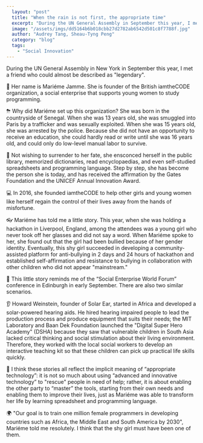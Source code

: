 ```yaml
---
  layout: "post"
  title: "When the rain is not first, the appropriate time"
  excerpt: "During the UN General Assembly in September this year, I met a friend in New York who could almost describe it as a \"legend\"."
  image: "/assets/imgs/dd5164b6b018cbb27d2782ab6542d501c8f7788f.jpg"
  author: "Audrey Tang, Sheau-Tyng Peng"
  category: "blog"
  tags: 
    - "Social Innovation"
---
```



During the UN General Assembly in New York in September this year, I met a friend who could almost be described as "legendary".

👩 Her name is Mariéme Jamme. She is founder of the British iamtheCODE organization, a social enterprise that supports young women to study programming.

⛈ Why did Mariéme set up this organization? She was born in the countryside of Senegal. When she was 13 years old, she was smuggled into Paris by a trafficker and was sexually exploited. When she was 15 years old, she was arrested by the police. Because she did not have an opportunity to receive an education, she could hardly read or write until she was 16 years old, and could only do low-level manual labor to survive.

📖 Not wishing to surrender to her fate, she ensconced herself in the public library, memorized dictionaries, read encyclopaedias, and even self-studied spreadsheets and programming language. Step by step, she has become the person she is today, and has received the affirmation by the Gates Foundation and the UNICEF Annual Innovation Award.

💻 In 2016, she founded iamtheCODE to help other girls and young women like herself regain the control of their lives away from the hands of misfortune.

👓 Mariéme has told me a little story. This year, when she was holding a hackathon in Liverpool, England, among the attendees was a young girl who never took off her glasses and did not say a word. When Mariéme spoke to her, she found out that the girl had been bullied because of her gender identity. Eventually, this shy girl succeeded in developing a community-assisted platform for anti-bullying in 2 days and 24 hours of hackathon and established self-affirmation and resistance to bullying in collaboration with other children who did not appear "mainstream."

🏡 This little story reminds me of the “Social Enterprise World Forum” conference in Edinburgh in early September. There are also two similar scenarios.

👂 Howard Weinstein, founder of Solar Ear, started in Africa and developed a solar-powered hearing aids. He hired hearing impaired people to lead the production process and produce equipment that suits their needs; the MIT Laboratory and Baan Dek Foundation launched the "Digital Super Hero Academy" (DSHA) because they saw that vulnerable children in South Asia lacked critical thinking and social stimulation about their living environment. Therefore, they worked with the local social workers to develop an interactive teaching kit so that these children can pick up practical life skills quickly.

🌱 I think these stories all reflect the implicit meaning of “appropriate technology”: it is not so much about using “advanced and innovative technology” to "rescue" people in need of help; rather, it is about enabling the other party to “master” the tools, starting from their own needs and enabling them to improve their lives, just as Mariéme was able to transform her life by learning spreadsheet and programming language.

🌍 "Our goal is to train one million female programmers in developing countries such as Africa, the Middle East and South America by 2030", Mariéme told me resolutely. I think that the shy girl must have been one of them.
